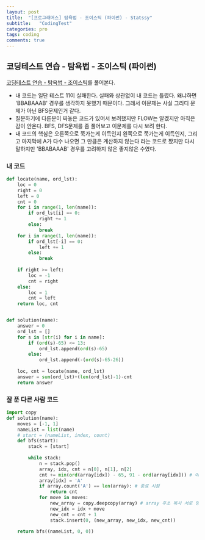 ```yaml
---
layout: post
title:  "[프로그래머스] 탐욕법 - 조이스틱 (파이썬) - Statssy"
subtitle:   "CodingTest"
categories: pro
tags: coding
comments: true
---
```


## 코딩테스트 연습 - 탐욕법 - 조이스틱 (파이썬)

[코딩테스트 연습 - 탐욕법 - 조이스틱](https://programmers.co.kr/learn/courses/30/lessons/42860)를 풀어본다.
  

- 내 코드는 일단 테스트 11이 실패한다. 실패와 상관없이 내 코드는 틀렸다. 왜냐하면 'BBABAAAB' 경우를 생각하지 못했기 때문이다. 그래서 이문제는 사실 그리디 문제가 아닌 BFS문제인거 같다.
- 질문하기에 다른분이 짜놓은 코드가 있어서 보려했지만 FLOW는 알겠지만 아직은 감이 안온다. BFS, DFS문제를 좀 풀어보고 이문제를 다시 보려 한다.
- 내 코드의 핵심은 오른쪽으로 쭉가는게 이득인지 왼쪽으로 쭉가는게 이득인지, 그리고 마지막에 A가 다수 나오면 그 만큼은 계산하지 않는다 라는 코드로 짰지만 다시 말하지만 'BBABAAAB' 경우를 고려하지 않은 좋지않은 수였다.

### 내 코드

```python
def locate(name, ord_lst):
    loc = 0
    right = 0
    left = 0
    cnt = 0
    for i in range(1, len(name)):
        if ord_lst[i] == 0:
            right += 1
        else:
            break
    for i in range(1, len(name)):
        if ord_lst[-i] == 0:
            left += 1
        else:
            break
            
    if right >= left:
        loc = -1
        cnt = right
    else:
        loc = 1
        cnt = left
    return loc, cnt


def solution(name):
    answer = 0
    ord_lst = []
    for s in [str(i) for i in name]:
        if (ord(s)-65) <= 13:
            ord_lst.append(ord(s)-65)
        else:
            ord_lst.append(-(ord(s)-65-26))
    
    loc, cnt = locate(name, ord_lst)
    answer = sum(ord_lst)+(len(ord_lst)-1)-cnt
    return answer
```

### 잘 푼 다른 사람 코드

```python
import copy
def solution(name):
    moves = [-1, 1]
    nameList = list(name)
    # start = (nameList, index, count)
    def bfs(start):
        stack = [start]
        
        while stack:
            n = stack.pop()
            array, idx, cnt = n[0], n[1], n[2]
            cnt += min(ord(array[idx]) - 65, 91 - ord(array[idx])) # 아스키 코드값으로 변경 횟수 계산
            array[idx] = 'A'
            if array.count('A') == len(array): # 종료 시점
                return cnt
            for move in moves:
                new_array = copy.deepcopy(array) # array 주소 복사 서로 영향 안미치게
                new_idx = idx + move
                new_cnt = cnt + 1
                stack.insert(0, (new_array, new_idx, new_cnt))

    return bfs((nameList, 0, 0))
```
